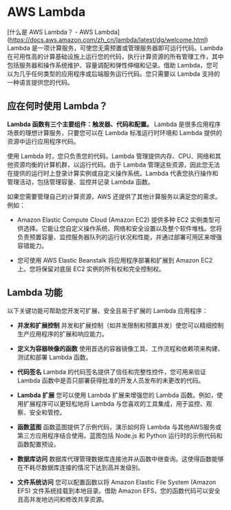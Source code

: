 #   AWS Lambda
[什么是 AWS Lambda？ - AWS Lambda] (https://docs.aws.amazon.com/zh_cn/lambda/latest/dg/welcome.html)
Lambda 是一项计算服务，可使您无需预置或管理服务器即可运行代码。Lambda 在可用性高的计算基础设施上运行您的代码，执行计算资源的所有管理工作，其中包括服务器和操作系统维护、容量调配和弹性伸缩和记录。借助 Lambda，您可以为几乎任何类型的应用程序或后端服务运行代码。您只需要以 Lambda 支持的一种语言提供您的代码。

## 应在何时使用 Lambda？
**Lambda 函数有三个主要组件：触发器、代码和配置。**
Lambda 是很多应用程序场景的理想计算服务，只要您可以在 Lambda 标准运行时环境和 Lambda 提供的资源中运行应用程序代码。


使用 Lambda 时，您只负责您的代码。Lambda 管理提供内存、CPU、网络和其他资源均衡的计算机群，以运行代码。由于 Lambda 管理这些资源，因此您无法在提供的运行时上登录计算实例或自定义操作系统。Lambda 代表您执行操作和管理活动，包括管理容量、监控并记录 Lambda 函数。


如果您需要管理自己的计算资源，AWS 还提供了其他计算服务以满足您的需求。例如：
- Amazon Elastic Compute Cloud (Amazon EC2) 提供多种 EC2 实例类型可供选择。它能让您自定义操作系统、网络和安全设置以及整个软件堆栈。您将负责预置容量、监控服务器队列的运行状况和性能，并通过部署可用区来增强容错能力。

- 您可使用 AWS Elastic Beanstalk 将应用程序部署和扩展到 Amazon EC2 上。您将保留对底层 EC2 实例的所有权和完全控制权。

## Lambda 功能
以下关键功能可帮助您开发可扩展、安全且易于扩展的 Lambda 应用程序：

- **并发和扩展控制** 
并发和扩展控制（如并发限制和预置并发）使您可以精细控制生产应用程序的扩展和响应能力。

- **定义为容器映像的函数**
使用首选的容器镜像工具、工作流程和依赖项来构建、测试和部署 Lambda 函数。

- **代码签名**
Lambda 的代码签名提供了信任和完整性控件，您可用来验证 Lambda 函数中是否只部署获得批准的开发人员发布的未更改的代码。

- **Lambda 扩展**
您可以使用 Lambda 扩展来增强您的 Lambda 函数。例如，使用扩展程序可以更轻松地将 Lambda 与您喜欢的工具集成，用于监控、观察、安全和管控。

- **函数蓝图**
函数蓝图提供了示例代码，演示如何将 Lambda 与其他AWS服务或第三方应用程序结合使用。蓝图包括 Node.js 和 Python 运行时的示例代码和函数配置预设。

- **数据库访问**
数据库代理管理数据库连接池并从函数中继查询。这使得函数能够在不耗尽数据库连接的情况下达到高并发级别。

- **文件系统访问**
您可以配置函数以将 Amazon Elastic File System (Amazon EFS) 文件系统挂载到本地目录。借助 Amazon EFS，您的函数代码可以安全且高并发地访问和修改共享资源。

